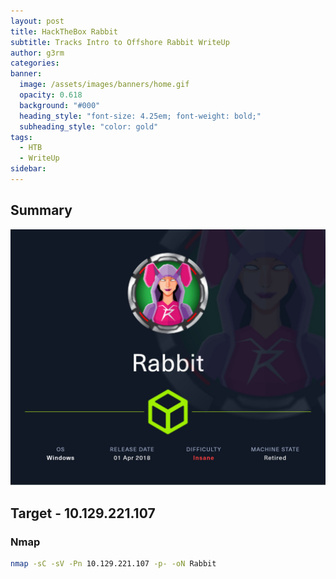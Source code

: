 ```yaml
---
layout: post
title: HackTheBox Rabbit
subtitle: Tracks Intro to Offshore Rabbit WriteUp
author: g3rm
categories: 
banner:
  image: /assets/images/banners/home.gif
  opacity: 0.618
  background: "#000"
  heading_style: "font-size: 4.25em; font-weight: bold;"
  subheading_style: "color: gold"
tags:
  - HTB
  - WriteUp
sidebar:
---
```

## Summary
![](assets/images/posts/2025-03-22-Rabbit/ba89d168fd19f4529127c01bf00fbee3_MD5.jpeg)
## Target - 10.129.221.107
### Nmap
```bash
nmap -sC -sV -Pn 10.129.221.107 -p- -oN Rabbit
```

